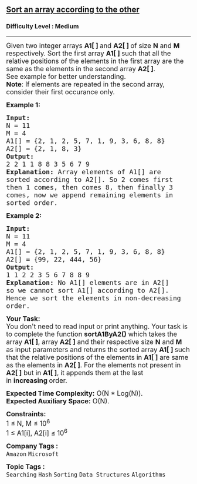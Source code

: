 <h2><a href="https://www.geeksforgeeks.org/problems/relative-sorting4323/1?page=4&difficulty=Medium&status=unsolved&sortBy=submissions">Sort an array according to the other</a></h2><h3>Difficulty Level : Medium</h3><hr><div class="problems_problem_content__Xm_eO"><p><span style="font-size:18px">Given two integer arrays <strong>A1[ ] </strong>and <strong>A2[ ] </strong>of size <strong>N</strong> and <strong>M</strong> respectively. Sort the first array <strong>A1[ ]&nbsp;</strong>such that all the relative positions of the elements in the first array are the same as the elements in the second array <strong>A2[ ]</strong>.<br>
See example for better understanding.<br>
<strong>Note</strong>: If elements are repeated in the second array, consider their first occurance only.</span></p>

<p><span style="font-size:18px"><strong>Example 1:</strong></span></p>

<pre><span style="font-size:18px"><strong>Input:
</strong>N = 11 
M = 4
A1[] = {2, 1, 2, 5, 7, 1, 9, 3, 6, 8, 8}
A2[] = {2, 1, 8, 3}
<strong>Output: 
</strong>2 2 1 1 8 8 3 5 6 7 9<strong>
Explanation: </strong>Array elements of A1[] are
sorted according to A2[]. So 2 comes first
then 1 comes, then comes 8, then finally 3
comes, now we append remaining elements in
sorted order.</span>
</pre>

<p><span style="font-size:18px"><strong>Example 2:</strong></span></p>

<pre><span style="font-size:18px"><strong>Input:
</strong>N = 11 
M = 4
A1[] = {2, 1, 2, 5, 7, 1, 9, 3, 6, 8, 8}
A2[] = {99, 22, 444, 56}
<strong>Output: 
</strong>1 1 2 2 3 5 6 7 8 8 9<strong>
Explanation: </strong>No A1[] elements are in A2[]
so we cannot sort A1[] according to A2[].
Hence we sort the elements in non-decreasing 
order.</span></pre>

<p><span style="font-size:18px"><strong>Your Task:</strong><br>
You don't need to read input or print anything. Your task is to complete the function&nbsp;<strong>sortA1ByA2()</strong>&nbsp;which takes the array <strong>A1[ ]</strong>, array <strong>A2[ ]</strong> and their respective size <strong>N</strong> and <strong>M</strong> as input parameters&nbsp;and returns the&nbsp;sorted array <strong>A1[ ] </strong>such that the relative positions of the elements in <strong>A1[ ]</strong> are same as the elements in <strong>A2[ ]</strong>. For the elements not present in <strong>A2[ ]</strong> but in <strong>A1[ ]</strong>, it appends them at the last in&nbsp;<strong>increasing&nbsp;</strong>order.&nbsp;</span></p>

<p><span style="font-size:18px"><strong>Expected Time Complexity:</strong>&nbsp;O(N * Log(N)).<br>
<strong>Expected Auxiliary Space:</strong>&nbsp;O(N).</span></p>

<p><span style="font-size:18px"><strong>Constraints:</strong></span><br>
<span style="font-size:18px">1 ≤ N, M&nbsp;≤ 10<sup>6</sup><br>
1 ≤ A1[i], A2[i] ≤&nbsp;10<sup>6</sup> </span></p>
</div><p><span style=font-size:18px><strong>Company Tags : </strong><br><code>Amazon</code>&nbsp;<code>Microsoft</code>&nbsp;<br><p><span style=font-size:18px><strong>Topic Tags : </strong><br><code>Searching</code>&nbsp;<code>Hash</code>&nbsp;<code>Sorting</code>&nbsp;<code>Data Structures</code>&nbsp;<code>Algorithms</code>&nbsp;